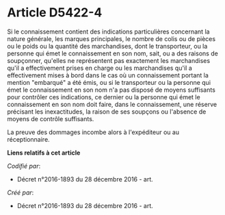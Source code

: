 # Article D5422-4

Si le connaissement contient des indications particulières concernant la nature générale, les marques principales, le nombre
de colis ou de pièces ou le poids ou la quantité des marchandises, dont le transporteur, ou la personne qui émet le
connaissement en son nom, sait, ou a des raisons de soupçonner, qu'elles ne représentent pas exactement les marchandises
qu'il a effectivement prises en charge ou les marchandises qu'il a effectivement mises à bord dans le cas où un connaissement
portant la mention "embarqué" a été émis, ou si le transporteur ou la personne qui émet le connaissement en son nom n'a pas
disposé de moyens suffisants pour contrôler ces indications, ce dernier ou la personne qui émet le connaissement en son nom
doit faire, dans le connaissement, une réserve précisant les inexactitudes, la raison de ses soupçons ou l'absence de moyens
de contrôle suffisants.

La preuve des dommages incombe alors à l'expéditeur ou au réceptionnaire.

**Liens relatifs à cet article**

_Codifié par_:

  - Décret n°2016-1893 du 28 décembre 2016 - art.

_Créé par_:

  - Décret n°2016-1893 du 28 décembre 2016 - art.
